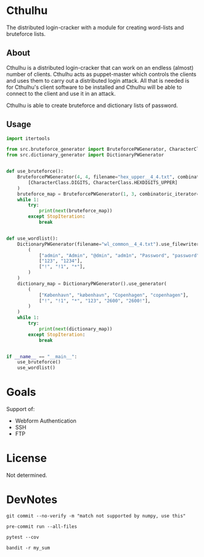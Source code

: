 # Cthulhu

The distributed login-cracker with a module for creating word-lists and bruteforce lists.

## About

Cthulhu is a distributed login-cracker that can work on an endless (almost) number of clients. Cthulhu acts as
puppet-master which controls the clients and uses them to carry out a distributed login attack. All that is needed is
for Cthulhu's client software to be installed and Cthulhu will be able to connect to the client and use it in an attack.

Cthulhu is able to create bruteforce and dictionary lists of password.

## Usage
```python
import itertools

from src.bruteforce_generator import BruteforcePWGenerator, CharacterClass
from src.dictionary_generator import DictionaryPWGenerator


def use_bruteforce():
    BruteforcePWGenerator(4, 4, filename="hex_upper__4_4.txt", combinatoric_iterator=itertools.product).use_filewriter(
        [CharacterClass.DIGITS, CharacterClass.HEXDIGITS_UPPER]
    )
    bruteforce_map = BruteforcePWGenerator(1, 3, combinatoric_iterator=itertools.permutations).use_generator(["abc"])
    while 1:
        try:
            print(next(bruteforce_map))
        except StopIteration:
            break


def use_wordlist():
    DictionaryPWGenerator(filename="wl_common__4_4.txt").use_filewriter(
        (
            ["admin", "Admin", "@dmin", "adm1n", "Password", "password", "pa$$word", "Pa$$word", "p@$$w0rd"],
            ["123", "1234"],
            ["!", "!1", "*"],
        )
    )
    dictionary_map = DictionaryPWGenerator().use_generator(
        (
            ["København", "københavn", "Copenhagen", "copenhagen"],
            ["!", "!1", "*", "123", "2600", "2600!"],
        )
    )
    while 1:
        try:
            print(next(dictionary_map))
        except StopIteration:
            break


if __name__ == "__main__":
    use_bruteforce()
    use_wordlist()

```
# Goals
Support of:
 - Webform Authentication
 - SSH
 - FTP
# License

Not determined.

# DevNotes

`git commit --no-verify -m "match not supported by numpy, use this"`

`pre-commit run --all-files`

`pytest --cov`

`bandit -r my_sum`

